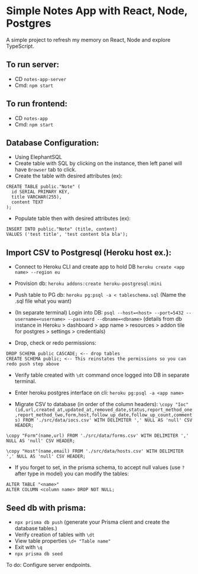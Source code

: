 # Simple Notes App with React, Node, Postgres

A simple project to refresh my memory on React, Node and explore TypeScript.

## To run server:

- CD `notes-app-server`
- Cmd: `npm start`

## To run frontend:

- CD `notes-app`
- Cmd: `npm start`

## Database Configuration:

- Using ElephantSQL
- Create table with SQL by clicking on the instance, then left panel will have `Browser` tab to click.
- Create the table with desired attributes (ex):

```
CREATE TABLE public."Note" (
  id SERIAL PRIMARY KEY,
  title VARCHAR(255),
  content TEXT
);
```

- Populate table then with desired attributes (ex):

```
INSERT INTO public."Note" (title, content)
VALUES ('test title', 'test content bla bla');
```

## Import CSV to Postgresql (Heroku host ex.):

- Connect to Heroku CLI and create app to hold DB
  `heroku create <app name> --region eu`

- Provision db:
  `heroku addons:create heroku-postgresql:mini`

- Push table to PG db:
  `heroku pg:psql -a < tableschema.sql` (Name the .sql file what you want)
- (In separate terminal) Login into DB: `psql --host=<host> --port=5432 --username=<username> --password --dbname=<dbname>` (details from db instance in Heroku > dashboard > app name > resources > addon tile for postgres > settings > credentials)
- Drop, check or redo permissions:

```
DROP SCHEMA public CASCADE; <-- drop tables
CREATE SCHEMA public; <-- This reinstates the permissions so you can redo push step above
```

- Verify table created with `\dt` command once logged into DB in separate terminal.

- Enter heroku postgres interface on cli: `heroku pg:psql -a <app name>`

- Migrate CSV to database (in order of the column headers): `\copy "Ioc"(id,url,created_at,updated_at,removed_date,status,report_method_one,report_method_two,form,host,follow_up_date,follow_up_count,comments) FROM './src/data/iocs.csv' WITH DELIMITER ',' NULL AS 'null' CSV HEADER;`

`\copy "Form"(name,url) FROM './src/data/forms.csv' WITH DELIMITER ',' NULL AS 'null' CSV HEADER;`

`\copy "Host"(name,email) FROM './src/data/hosts.csv' WITH DELIMITER ',' NULL AS 'null' CSV HEADER;`

- If you forget to set, in the prisma schema, to accept null values (use `?` after type in model) you can modify the tables:

```
ALTER TABLE "<name>"
ALTER COLUMN <column name> DROP NOT NULL;
```

## Seed db with prisma:
- `npx prisma db push` (generate your Prisma client and create the database tables.)
- Verify creation of tables with `\dt`
- View table properties `\d+ "Table name"`
- Exit with `\q`
- `npx prisma db seed`

To do:
Configure server endpoints.

